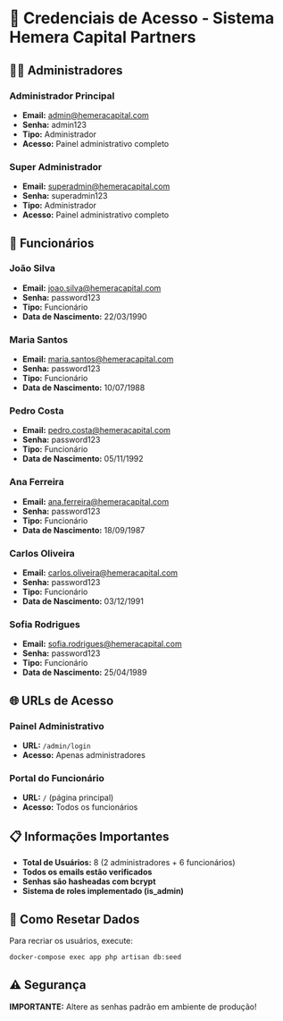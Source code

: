 # 🔐 Credenciais de Acesso - Sistema Hemera Capital Partners

## 👨‍💼 Administradores

### Administrador Principal
- **Email:** admin@hemeracapital.com
- **Senha:** admin123
- **Tipo:** Administrador
- **Acesso:** Painel administrativo completo

### Super Administrador
- **Email:** superadmin@hemeracapital.com
- **Senha:** superadmin123
- **Tipo:** Administrador
- **Acesso:** Painel administrativo completo

## 👥 Funcionários

### João Silva
- **Email:** joao.silva@hemeracapital.com
- **Senha:** password123
- **Tipo:** Funcionário
- **Data de Nascimento:** 22/03/1990

### Maria Santos
- **Email:** maria.santos@hemeracapital.com
- **Senha:** password123
- **Tipo:** Funcionário
- **Data de Nascimento:** 10/07/1988

### Pedro Costa
- **Email:** pedro.costa@hemeracapital.com
- **Senha:** password123
- **Tipo:** Funcionário
- **Data de Nascimento:** 05/11/1992

### Ana Ferreira
- **Email:** ana.ferreira@hemeracapital.com
- **Senha:** password123
- **Tipo:** Funcionário
- **Data de Nascimento:** 18/09/1987

### Carlos Oliveira
- **Email:** carlos.oliveira@hemeracapital.com
- **Senha:** password123
- **Tipo:** Funcionário
- **Data de Nascimento:** 03/12/1991

### Sofia Rodrigues
- **Email:** sofia.rodrigues@hemeracapital.com
- **Senha:** password123
- **Tipo:** Funcionário
- **Data de Nascimento:** 25/04/1989

## 🌐 URLs de Acesso

### Painel Administrativo
- **URL:** `/admin/login`
- **Acesso:** Apenas administradores

### Portal do Funcionário
- **URL:** `/` (página principal)
- **Acesso:** Todos os funcionários

## 📋 Informações Importantes

- **Total de Usuários:** 8 (2 administradores + 6 funcionários)
- **Todos os emails estão verificados**
- **Senhas são hasheadas com bcrypt**
- **Sistema de roles implementado (is_admin)**

## 🔄 Como Resetar Dados

Para recriar os usuários, execute:
```bash
docker-compose exec app php artisan db:seed
```

## ⚠️ Segurança

**IMPORTANTE:** Altere as senhas padrão em ambiente de produção!